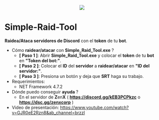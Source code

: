 <div align="center">
  <img  src="https://media.discordapp.net/attachments/1172295274379612210/1239309100915888148/image.png">
</div>

# Simple-Raid-Tool
**Raidea/Ataca servidores de Discord** con el **token** de tu **bot**.

- Cómo **raidear/atacar** con **Simple_Raid_Tool.exe** ?
  - **[ Paso 1 ]**: Abrir **Simple_Raid_Tool.exe** y colocar el **token** de tu **bot** en **"Token del bot:"**.
  - **[ Paso 2 ]**: Colocar el **ID** del **servidor** a **raidear/atacar** en **"ID del servidor:"**.
  - **[ Paso 3 ]**: Presiona un botón y deja que **SRT** haga su trabajo.
- Requerimientos:
  - NET Framework 4.7.2
- Dónde puedo conseguir **ayuda** ?
  - En el servidor de **Z**en**X** ( **https://discord.gg/kEB3PCPkzc** o **https://dsc.gg/zenxcorp** )
- Video de presentación: https://www.youtube.com/watch?v=GJR0eE2Rzn8&ab_channel=brzzl

